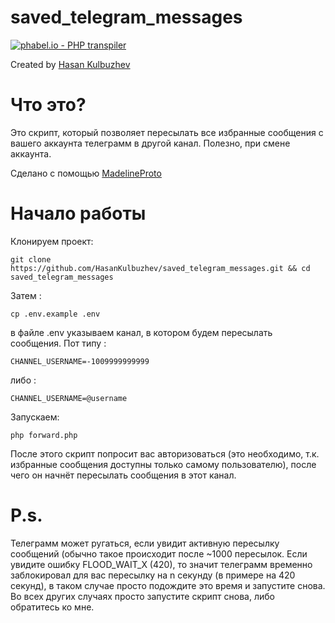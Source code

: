 # saved_telegram_messages

[![phabel.io - PHP transpiler](https://phabel.io/badge)](https://phabel.io)

Created by <a href="https://github.com/HasanKulbuzhev" target="_blank" rel="noopener">Hasan Kulbuzhev</a>

# Что это?

Это скрипт, который позволяет пересылать все избранные сообщения с вашего аккаунта телеграмм в другой канал. Полезно, при смене аккаунта.

Сделано с помощью <a href="https://github.com/danog/MadelineProto" target="_blank" rel="noopener">MadelineProto</a>

# Начало работы
Клонируем проект:
```
git clone https://github.com/HasanKulbuzhev/saved_telegram_messages.git && cd saved_telegram_messages
```
Затем :
```
cp .env.example .env
```
в файле .env указываем канал, в котором будем пересылать сообщения. Пот типу :
```dotenv
CHANNEL_USERNAME=-1009999999999
```
либо :
```dotenv
CHANNEL_USERNAME=@username
```

Запускаем: 
```
php forward.php
```
 После этого скрипт попросит вас авторизоваться (это необходимо, т.к. избранные сообщения доступны только самому пользователю), после чего он начнёт пересылать сообщения в этот канал.


# P.s.
Телеграмм может ругаться, если увидит активную пересылку сообщений (обычно такое происходит после ~1000 пересылок. Если увидите ошибку FLOOD_WAIT_X (420), то значит телеграмм временно заблокировал для вас пересылку на n секунду (в примере на 420 секунд), в таком случае просто подождите это время и запустите снова. Во всех других случаях просто запустите скрипт снова, либо обратитесь ко мне. 
